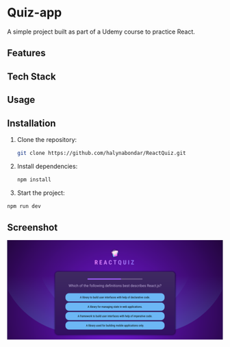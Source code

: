 # Quiz-app

A simple project built as part of a Udemy course to practice React.

## Features

## Tech Stack

## Usage

## Installation

1. Clone the repository:
   ```bash
   git clone https://github.com/halynabondar/ReactQuiz.git
   ```

2. Install dependencies:
   ```bash
   npm install
   ```

3.	Start the project:
   ```bash
   npm run dev
   ```

## Screenshot

![screenshot.png](src/assets/screenshot.png)